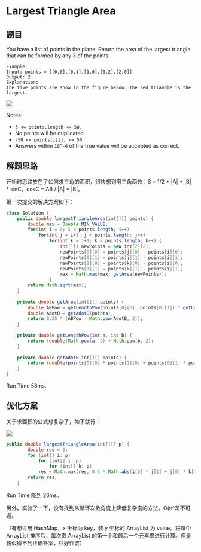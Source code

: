 # Largest Triangle Area

## 题目

You have a list of points in the plane. Return the area of the largest triangle that can be formed by any 3 of the points.

```
Example:
Input: points = [[0,0],[0,1],[1,0],[0,2],[2,0]]
Output: 2
Explanation: 
The five points are show in the figure below. The red triangle is the largest.
```

![](https://s3-lc-upload.s3.amazonaws.com/uploads/2018/04/04/1027.png)

Notes:

* `3 <= points.length <= 50`.
* No points will be duplicated.
* `-50 <= points[i][j] <= 50`.
* Answers within `10^-6` of the true value will be accepted as correct.

## 解题思路

开始时思路放在了如何求三角的面积，很快想到用三角函数：S = 1/2 * |A| * |B| * sinC，cosC = AB / |A| * |B|。

第一次提交的解决方案如下：

```java
class Solution {
    public double largestTriangleArea(int[][] points) {
        double max = Double.MIN_VALUE;
        for(int i = 0; i < points.length; i++)
            for(int j = i+1; j < points.length; j++)
                for(int k = j+1; k < points.length; k++) {
                    int[][] newPoints = new int[2][2];
                    newPoints[0][0] = points[j][0] - points[i][0];
                    newPoints[0][1] = points[j][1] - points[i][1];
                    newPoints[1][0] = points[k][0] - points[i][0];
                    newPoints[1][1] = points[k][1] - points[i][1];
                    max = Math.max(max, getArea(newPoints));
                }
        return Math.sqrt(max);
    }
    
    private double getArea(int[][] points) {
        double ABPow = getLengthPow(points[0][0], points[0][1]) * getLengthPow(points[1][0], points[1][1]);
        double AdotB = getAdotB(points);
        return 0.25 * (ABPow - Math.pow(AdotB, 2));
    }
    
    private double getLengthPow(int a, int b) {
        return (double)Math.pow(a, 2) + Math.pow(b, 2);
    }
    
    private double getAdotB(int[][] points) {
        return (double)points[0][0] * points[1][0] + points[0][1] * points[1][1];
    }
}
```

Run Time 58ms.

## 优化方案

关于求面积的公式想复杂了，如下就行：

![](https://s3-lc-upload.s3.amazonaws.com/users/lee215/image_1523211431.png)

```java
public double largestTriangleArea(int[][] p) {
        double res = 0;
        for (int[] i: p)
            for (int[] j: p)
                for (int[] k: p)
            res = Math.max(res, 0.5 * Math.abs(i[0] * j[1] + j[0] * k[1] + k[0] * i[1]- j[0] * i[1] - k[0] * j[1] - i[0] * k[1]));
        return res;
    }
```

Run Time 降到 26ms。

另外，实验了一下，没有找到从循环次数角度上降低复杂度的方法。O(n^3)不可避。

（有想过用 HashMap，x 坐标为 key，装 y 坐标的 ArrayList 为 value。将每个 ArrayList 排序后，每次取 ArrayList 的第一个和最后一个元素来进行计算。但是貌似得不到正确答案，只好作罢）
